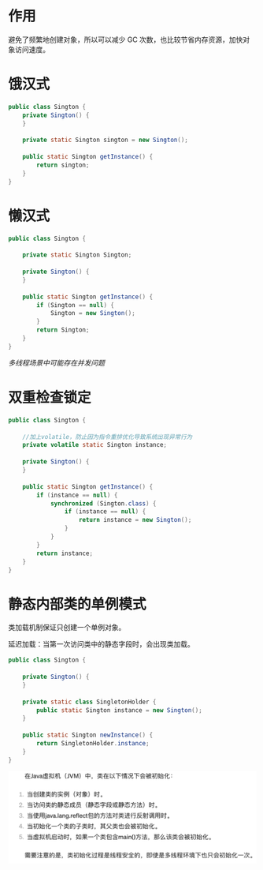 # 作用

避免了频繁地创建对象，所以可以减少 GC 次数，也比较节省内存资源，加快对象访问速度。

# 饿汉式

```java
public class Sington {
    private Sington() {
    }

    private static Sington sington = new Sington();

    public static Sington getInstance() {
        return sington;
    }
}
```

# 懒汉式

```java
public class Sington {

    private static Sington Sington;

    private Sington() {
    }

    public static Sington getInstance() {
        if (Sington == null) {
            Sington = new Sington();
        }
        return Sington;
    }
}
```

_多线程场景中可能存在并发问题_

# 双重检查锁定

```java
public class Sington {

    //加上volatile，防止因为指令重排优化导致系统出现异常行为
    private volatile static Sington instance;

    private Sington() {
    }

    public static Sington getInstance() {
        if (instance == null) {
            synchronized (Sington.class) {
                if (instance == null) {
                    return instance = new Sington();
                }
            }
        }
        return instance;
    }
}
```

# 静态内部类的单例模式

类加载机制保证只创建一个单例对象。

延迟加载：当第一次访问类中的静态字段时，会出现类加载。

```java
public class Sington {

    private Sington() {
    }

    private static class SingletonHolder {
        public static Sington instance = new Sington();
    }

    public static Sington newInstance() {
        return SingletonHolder.instance;
    }
}
```

![img_3.png](img_3.png)















